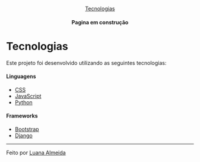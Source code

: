 
<p align="center">
    <a href="#Tecnologias">Tecnologias</a> 
</p>

<h4 align="center"> Pagina em construção</h4>


# Tecnologias

Este projeto foi desenvolvido utilizando as seguintes tecnologias:

#### Linguagens

- [CSS](https://www.w3schools.com/css/)
- [JavaScript](https://developer.mozilla.org/pt-BR/docs/Web/JavaScript)
- [Python](https://www.python.org/)

#### Frameworks

- [Bootstrap](https://getbootstrap.com/docs/4.6/getting-started/introduction/)
- [Django](https://www.djangoproject.com/)

<hr>

Feito por [Luana Almeida](https://github.com/luanaAlm)
